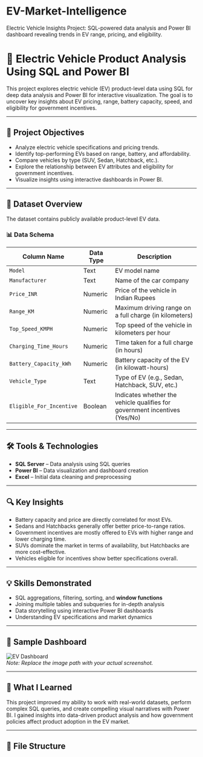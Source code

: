 # EV-Market-Intelligence
Electric Vehicle Insights Project: SQL-powered data analysis and Power BI dashboard revealing trends in EV range, pricing, and eligibility.

# 🚗 Electric Vehicle Product Analysis Using SQL and Power BI

This project explores electric vehicle (EV) product-level data using SQL for deep data analysis and Power BI for interactive visualization. The goal is to uncover key insights about EV pricing, range, battery capacity, speed, and eligibility for government incentives.

---

## 📌 Project Objectives

- Analyze electric vehicle specifications and pricing trends.
- Identify top-performing EVs based on range, battery, and affordability.
- Compare vehicles by type (SUV, Sedan, Hatchback, etc.).
- Explore the relationship between EV attributes and eligibility for government incentives.
- Visualize insights using interactive dashboards in Power BI.

---

## 🧩 Dataset Overview

The dataset contains publicly available product-level EV data.

### 📊 Data Schema

| **Column Name**             | **Data Type** | **Description**                                                                 |
|----------------------------|---------------|---------------------------------------------------------------------------------|
| `Model`                    | Text          | EV model name                                                                  |
| `Manufacturer`             | Text          | Name of the car company                                                        |
| `Price_INR`                | Numeric       | Price of the vehicle in Indian Rupees                                          |
| `Range_KM`                 | Numeric       | Maximum driving range on a full charge (in kilometers)                         |
| `Top_Speed_KMPH`           | Numeric       | Top speed of the vehicle in kilometers per hour                                |
| `Charging_Time_Hours`      | Numeric       | Time taken for a full charge (in hours)                                        |
| `Battery_Capacity_kWh`     | Numeric       | Battery capacity of the EV (in kilowatt-hours)                                 |
| `Vehicle_Type`             | Text          | Type of EV (e.g., Sedan, Hatchback, SUV, etc.)                                 |
| `Eligible_For_Incentive`   | Boolean       | Indicates whether the vehicle qualifies for government incentives (Yes/No)     |

---

## 🛠️ Tools & Technologies

- **SQL Server** – Data analysis using SQL queries
- **Power BI** – Data visualization and dashboard creation
- **Excel** – Initial data cleaning and preprocessing

---

## 🔍 Key Insights

- Battery capacity and price are directly correlated for most EVs.
- Sedans and Hatchbacks generally offer better price-to-range ratios.
- Government incentives are mostly offered to EVs with higher range and lower charging time.
- SUVs dominate the market in terms of availability, but Hatchbacks are more cost-effective.
- Vehicles eligible for incentives show better specifications overall.

---

## 💡 Skills Demonstrated

- SQL aggregations, filtering, sorting, and **window functions**
- Joining multiple tables and subqueries for in-depth analysis
- Data storytelling using interactive Power BI dashboards
- Understanding EV specifications and market dynamics

---

## 📸 Sample Dashboard

![EV Dashboard](path-to-your-image.png)  
*Note: Replace the image path with your actual screenshot.*

---

## 🧠 What I Learned

This project improved my ability to work with real-world datasets, perform complex SQL queries, and create compelling visual narratives with Power BI. I gained insights into data-driven product analysis and how government policies affect product adoption in the EV market.

---

## 📁 File Structure


